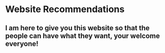 # Website Recommendations
## I am here to give you this website so that the people can have what they want, your welcome everyone!